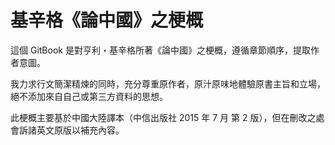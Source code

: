 # 基辛格《論中國》之梗概

這個 GitBook 是對亨利・基辛格所著《論中國》之梗概，遵循章節順序，提取作者意圖。

我力求行文簡潔精煉的同時，充分尊重原作者，原汁原味地體驗原書主旨和立場，絕不添加來自自己或第三方資料的思想。

此梗概主要基於中國大陸譯本（中信出版社 2015 年 7 月 第 2 版），但在刪改之處會訴諸英文原版以補充內容。